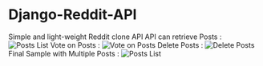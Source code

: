 # Django-Reddit-API
Simple and light-weight Reddit clone API
API can retrieve Posts :
![Posts List](https://github.com/RaghuDalal/Django-Reddit-API/tree/master/Images/post_list2.jpg?raw=true)
Vote on Posts :
![Vote on Posts](https://github.com/RaghuDalal/Django-Reddit-API/tree/master/Images/vote_api.jpg?raw=true)
Delete Posts :
![Delete Posts](https://github.com/RaghuDalal/Django-Reddit-API/tree/master/Images/post_delete_api.jpg?raw=true)
Final Sample with Multiple Posts :
![Posts List](https://github.com/RaghuDalal/Django-Reddit-API/tree/master/Images/post_list.jpg?raw=true)

